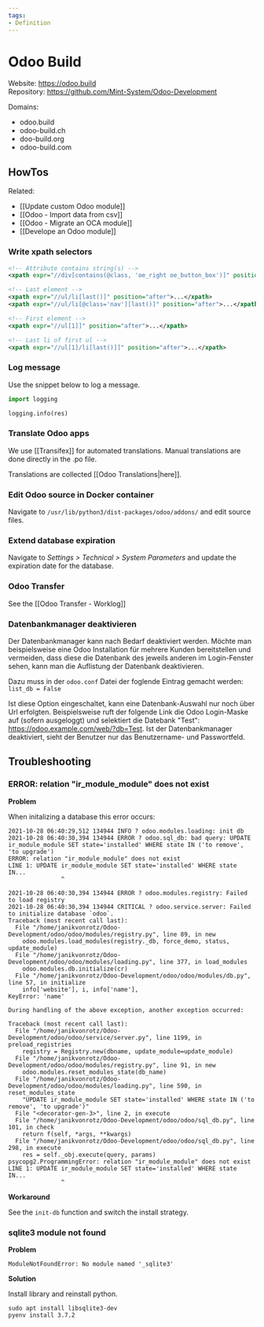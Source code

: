 ```yaml
---
tags:
- Definition
---
```

# Odoo Build

Website: <https://odoo.build>\
Repository: <https://github.com/Mint-System/Odoo-Development>

Domains:

- odoo.build
- odoo-build.ch
- doo-build.org
- odoo-build.com

## HowTos

Related:

* [[Update custom Odoo module]]
* [[Odoo - Import data from csv]]
* [[Odoo - Migrate an OCA module]]
* [[Develope an Odoo module]]

### Write xpath selectors

```xml
<!-- Attribute contains string(s) -->
<xpath expr="//div[contains(@class, 'oe_right oe_button_box')]" position="inside">...</xpath>

<!-- Last element -->
<xpath expr="//ul/li[last()]" position="after">...</xpath>
<xpath expr="//ul/li[@class='nav'][last()]" position="after">...</xpath>

<!-- First element -->
<xpath expr="//ul[1]]" position="after">...</xpath>

<!-- Last li of first ul -->
<xpath expr="//ul[1]/li[last()]]" position="after">...</xpath>
```

### Log message

Use the snippet below to log a message.

```py
import logging

logging.info(res)
```

### Translate Odoo apps

We use [[Transifex]] for automated translations. Manual translations are done directly in the .po file.

Translations are collected [[Odoo Translations|here]].

### Edit Odoo source in Docker container

Navigate to `/usr/lib/python3/dist-packages/odoo/addons/` and edit source files.

### Extend database expiration

Navigate to *Settings > Technical > System Parameters* and update the expiration date for the database.

### Odoo Transfer

See the [[Odoo Transfer - Worklog]]

### Datenbankmanager deaktivieren

Der Datenbankmanager kann nach Bedarf deaktiviert werden. Möchte man beispielsweise eine Odoo Installation für mehrere Kunden bereitstellen und vermeiden, dass diese die Datenbank des jeweils anderen im Login-Fenster sehen, kann man die Auflistung der Datenbank deaktivieren.

Dazu muss in der `odoo.conf` Datei der foglende Eintrag gemacht werden: `list_db = False`

Ist diese Option eingeschaltet, kann eine Datenbank-Auswahl nur noch über Url erfolgten. Beispielsweise ruft der folgende Link die Odoo Login-Maske auf (sofern ausgeloggt) und selektiert die Datebank "Test": https://odoo.example.com/web/?db=Test. Ist der Datenbankmanager deaktiviert, sieht der Benutzer nur das Benutzername- und Passwortfeld.

## Troubleshooting

### ERROR: relation "ir_module_module" does not exist

**Problem**

When initalizing a database this error occurs:

```
2021-10-28 06:40:29,512 134944 INFO ? odoo.modules.loading: init db
2021-10-28 06:40:30,394 134944 ERROR ? odoo.sql_db: bad query: UPDATE ir_module_module SET state='installed' WHERE state IN ('to remove', 'to upgrade')
ERROR: relation "ir_module_module" does not exist
LINE 1: UPDATE ir_module_module SET state='installed' WHERE state IN...
               ^

2021-10-28 06:40:30,394 134944 ERROR ? odoo.modules.registry: Failed to load registry
2021-10-28 06:40:30,394 134944 CRITICAL ? odoo.service.server: Failed to initialize database `odoo`.
Traceback (most recent call last):
  File "/home/janikvonrotz/Odoo-Development/odoo/odoo/modules/registry.py", line 89, in new
    odoo.modules.load_modules(registry._db, force_demo, status, update_module)
  File "/home/janikvonrotz/Odoo-Development/odoo/odoo/modules/loading.py", line 377, in load_modules
    odoo.modules.db.initialize(cr)
  File "/home/janikvonrotz/Odoo-Development/odoo/odoo/modules/db.py", line 57, in initialize
    info['website'], i, info['name'],
KeyError: 'name'

During handling of the above exception, another exception occurred:

Traceback (most recent call last):
  File "/home/janikvonrotz/Odoo-Development/odoo/odoo/service/server.py", line 1199, in preload_registries
    registry = Registry.new(dbname, update_module=update_module)
  File "/home/janikvonrotz/Odoo-Development/odoo/odoo/modules/registry.py", line 91, in new
    odoo.modules.reset_modules_state(db_name)
  File "/home/janikvonrotz/Odoo-Development/odoo/odoo/modules/loading.py", line 590, in reset_modules_state
    "UPDATE ir_module_module SET state='installed' WHERE state IN ('to remove', 'to upgrade')"
  File "<decorator-gen-3>", line 2, in execute
  File "/home/janikvonrotz/Odoo-Development/odoo/odoo/sql_db.py", line 101, in check
    return f(self, *args, **kwargs)
  File "/home/janikvonrotz/Odoo-Development/odoo/odoo/sql_db.py", line 298, in execute
    res = self._obj.execute(query, params)
psycopg2.ProgrammingError: relation "ir_module_module" does not exist
LINE 1: UPDATE ir_module_module SET state='installed' WHERE state IN...
               ^
```

**Workaround**

See the `init-db` function and switch the install strategy.

### sqlite3 module not found

**Problem**

```
ModuleNotFoundError: No module named '_sqlite3'
```

**Solution**

Install library and reinstall python.

```
sudo apt install libsqlite3-dev
pyenv install 3.7.2
```